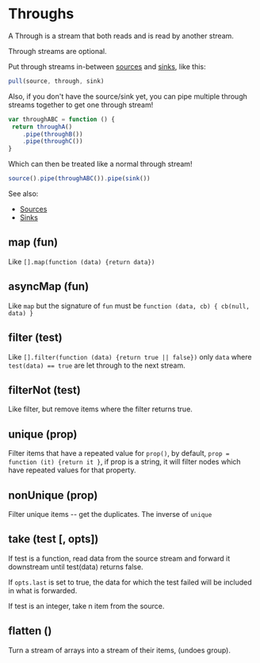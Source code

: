 # Throughs

A Through is a stream that both reads and is read by
another stream.

Through streams are optional.

Put through streams in-between [sources](https://github.com/dominictarr/pull-stream/blob/master/docs/sources.md) and [sinks](https://github.com/dominictarr/pull-stream/blob/master/docs/sinks.md),
like this:

```js
pull(source, through, sink)
```

Also, if you don't have the source/sink yet,
you can pipe multiple through streams together
to get one through stream!

```js
var throughABC = function () {
 return throughA()
    .pipe(throughB())
    .pipe(throughC())
}
```

Which can then be treated like a normal through stream!

```js
source().pipe(throughABC()).pipe(sink())
```

See also:
* [Sources](https://github.com/dominictarr/pull-stream/blob/master/docs/sources.md)
* [Sinks](https://github.com/dominictarr/pull-stream/blob/master/docs/sinks.md)

## map (fun)

Like `[].map(function (data) {return data})`

## asyncMap (fun)

Like `map` but the signature of `fun` must be
`function (data, cb) { cb(null, data) }`

## filter (test)

Like `[].filter(function (data) {return true || false})`
only `data` where `test(data) == true` are let through
to the next stream.


## filterNot (test)

Like filter, but remove items where the filter returns true.

## unique (prop)

Filter items that have a repeated value for `prop()`,
by default, `prop = function (it) {return it }`, if prop is a string,
it will filter nodes which have repeated values for that property.

## nonUnique (prop)

Filter unique items -- get the duplicates.
The inverse of `unique`

## take (test [, opts])

If test is a function, read data from the source stream and forward it downstream until test(data) returns false.

If `opts.last` is set to true, the data for which the test failed will be included in what is forwarded.

If test is an integer, take n item from the source.

## flatten ()

Turn a stream of arrays into a stream of their items, (undoes group).

